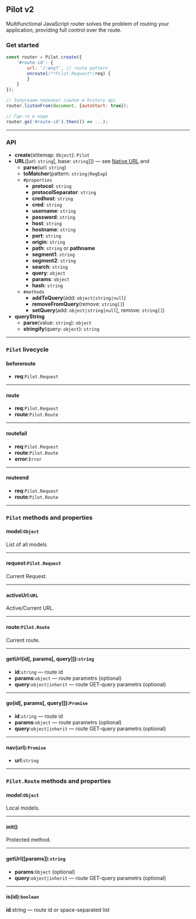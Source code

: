 Pilot v2
--------
Multifunctional JavaScript router solves the problem of routing your application, providing full control over the route.


### Get started

```js
const router = Pilot.create({
	'#route-id': {
		url: '/:any?', // route pattern
		onroute(/**Pilot.Request*/req) {
		}
	}
});

// Запускаем перехват ссылок и history api
router.listenFrom(document, {autoStart: true});

// Где-то в коде
router.go('#route-id').then(() => ...);
```

---

### API

 - **create**(stitemap: `Object`): `Pilot`
 - **URL**([url: `string`[, base: `string`]]) — see [Native URL](https://developer.mozilla.org/ru/docs/Web/API/URL) and
   - **parse**(url: `string`)
   - **toMatcher**(pattern: `string|RegExp`)
   - `#properties`
     - **protocol**: `string`
     - **protocolSeparator**: `string`
     - **credhost**: `string`
     - **cred**: `string`
     - **username**: `string`
     - **password**: `string`
     - **host**: `string`
     - **hostname**: `string`
     - **port**: `string`
     - **origin**: `string`
     - **path**: `string` or **pathname**
     - **segment1**: `string`
     - **segment2**: `string`
     - **search**: `string`
     - **query**: `object`
     - **params**: `object`
     - **hash**: `string`
   - `#methods`
     - **addToQuery**(add: `object|string|null`)
     - **removeFromQuery**(remove: `string[]`)
     - **setQuery**(add: `object|string|null`[, remove: `string[]`)
 - **queryString**
   - **parse**(value: `string`): `object`
   - **stringify**(query: `object`): `string`

---


### `Pilot` livecycle

#### beforeroute

 - **req**:`Pilot.Request`

---

#### route

 - **req**:`Pilot.Request`
 - **route**:`Pilot.Route`

---

#### routefail

 - **req**:`Pilot.Request`
 - **route**:`Pilot.Route`
 - **error**:`Error`

---

#### routeend

 - **req**:`Pilot.Request`
 - **route**:`Pilot.Route`

---

### `Pilot` methods and properties

#### model:`Object`
List of all models

---

#### request:`Pilot.Request`
Current Request.

---

#### activeUrl:`URL`
Active/Current URL.

---

#### route:`Pilot.Route`
Current route.

---

#### getUrl(id[, params[, query]]):`string`

 - **id**:`string` — route id
 - **params**:`object` — route parametrs (optional)
 - **query**:`object|inherit` — route GET-query parametrs (optional)

---

#### go(id[, params[, query]]):`Promise`

 - **id**:`string` — route id
 - **params**:`object` — route parametrs (optional)
 - **query**:`object|inherit` — route GET-query parametrs (optional)

---

#### nav(url):`Promise`

 - **url**:`string`

---

### `Pilot.Route` methods and properties

#### model:`Object`
Local models.

---

#### init()
Protected method.

---

#### getUrl([params]):`string`

 - **params**:`Object` (optional)
 - **query**:`object|inherit` — route GET-query parametrs (optional)

---

#### is(id):`boolean`

 **id**:string — route id or space-separated list

